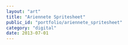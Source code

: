 ```yaml
---
layout: "art"
title: "Ariennete Spritesheet"
public_id: "portfolio/ariennete_spritesheet"
category: "digital"
date: 2013-07-01
---
```

